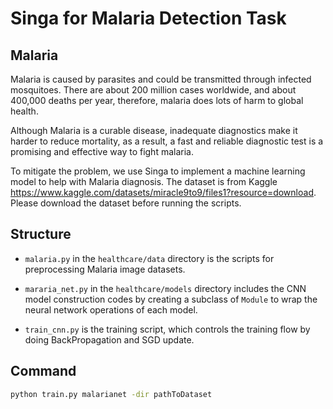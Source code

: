 <!--
    Licensed to the Apache Software Foundation (ASF) under one
    or more contributor license agreements.  See the NOTICE file
    distributed with this work for additional information
    regarding copyright ownership.  The ASF licenses this file
    to you under the Apache License, Version 2.0 (the
    "License"); you may not use this file except in compliance
    with the License.  You may obtain a copy of the License at

      http://www.apache.org/licenses/LICENSE-2.0

    Unless required by applicable law or agreed to in writing,
    software distributed under the License is distributed on an
    "AS IS" BASIS, WITHOUT WARRANTIES OR CONDITIONS OF ANY
    KIND, either express or implied.  See the License for the
    specific language governing permissions and limitations
    under the License.
-->

# Singa for Malaria Detection Task

## Malaria

Malaria is caused by parasites and could be transmitted through infected mosquitoes. There are about 200 million cases worldwide, and about 400,000 deaths per year, therefore, malaria does lots of harm to global health.

Although Malaria is a curable disease, inadequate diagnostics make it harder to reduce mortality, as a result, a fast and reliable diagnostic test is a promising and effective way to fight malaria.

To mitigate the problem, we use Singa to implement a machine learning model to help with Malaria diagnosis. The dataset is from Kaggle https://www.kaggle.com/datasets/miracle9to9/files1?resource=download. Please download the dataset before running the scripts.

## Structure

* `malaria.py` in the `healthcare/data` directory is the scripts for preprocessing Malaria image datasets.

* `mararia_net.py` in the `healthcare/models` directory includes the CNN model construction codes by creating
  a subclass of `Module` to wrap the neural network operations 
  of each model.

* `train_cnn.py` is the training script, which controls the training flow by
  doing BackPropagation and SGD update.

## Command
```bash
python train.py malarianet -dir pathToDataset
```

